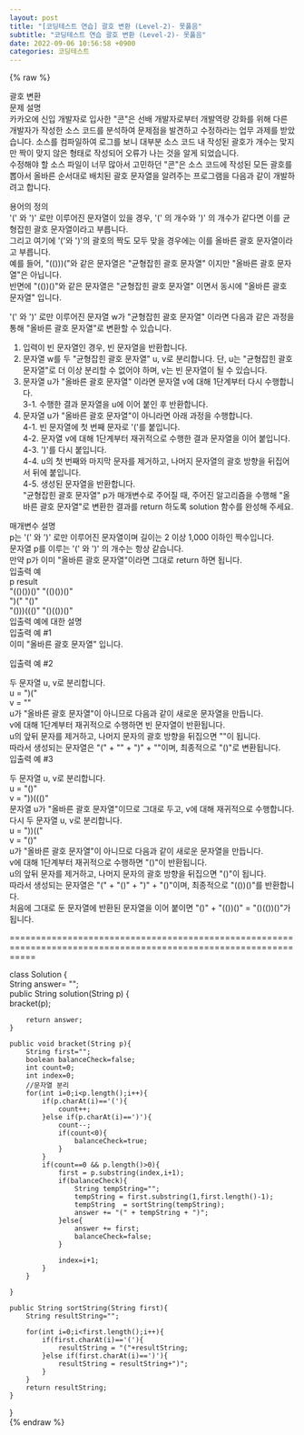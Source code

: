 ```yaml
---  
layout: post  
title: "[코딩테스트 연습] 괄호 변환 (Level-2)- 못풇음"  
subtitle: "코딩테스트 연습 괄호 변환 (Level-2)- 못풇음"  
date: 2022-09-06 10:56:58 +0900  
categories: 코딩테스트  
---  
```

{% raw %}  
  
괄호 변환  
문제 설명  
카카오에 신입 개발자로 입사한 "콘"은 선배 개발자로부터 개발역량 강화를 위해 다른 개발자가 작성한 소스 코드를 분석하여 문제점을 발견하고 수정하라는 업무 과제를 받았습니다. 소스를 컴파일하여 로그를 보니 대부분 소스 코드 내 작성된 괄호가 개수는 맞지만 짝이 맞지 않은 형태로 작성되어 오류가 나는 것을 알게 되었습니다.  
수정해야 할 소스 파일이 너무 많아서 고민하던 "콘"은 소스 코드에 작성된 모든 괄호를 뽑아서 올바른 순서대로 배치된 괄호 문자열을 알려주는 프로그램을 다음과 같이 개발하려고 합니다.  
  
용어의 정의  
'(' 와 ')' 로만 이루어진 문자열이 있을 경우, '(' 의 개수와 ')' 의 개수가 같다면 이를 균형잡힌 괄호 문자열이라고 부릅니다.  
그리고 여기에 '('와 ')'의 괄호의 짝도 모두 맞을 경우에는 이를 올바른 괄호 문자열이라고 부릅니다.  
예를 들어, "(()))("와 같은 문자열은 "균형잡힌 괄호 문자열" 이지만 "올바른 괄호 문자열"은 아닙니다.  
반면에 "(())()"와 같은 문자열은 "균형잡힌 괄호 문자열" 이면서 동시에 "올바른 괄호 문자열" 입니다.  
  
'(' 와 ')' 로만 이루어진 문자열 w가 "균형잡힌 괄호 문자열" 이라면 다음과 같은 과정을 통해 "올바른 괄호 문자열"로 변환할 수 있습니다.  
  
1. 입력이 빈 문자열인 경우, 빈 문자열을 반환합니다.  
2. 문자열 w를 두 "균형잡힌 괄호 문자열" u, v로 분리합니다. 단, u는 "균형잡힌 괄호 문자열"로 더 이상 분리할 수 없어야 하며, v는 빈 문자열이 될 수 있습니다.  
3. 문자열 u가 "올바른 괄호 문자열" 이라면 문자열 v에 대해 1단계부터 다시 수행합니다.  
  3-1. 수행한 결과 문자열을 u에 이어 붙인 후 반환합니다.  
4. 문자열 u가 "올바른 괄호 문자열"이 아니라면 아래 과정을 수행합니다.  
  4-1. 빈 문자열에 첫 번째 문자로 '('를 붙입니다.  
  4-2. 문자열 v에 대해 1단계부터 재귀적으로 수행한 결과 문자열을 이어 붙입니다.  
  4-3. ')'를 다시 붙입니다.  
  4-4. u의 첫 번째와 마지막 문자를 제거하고, 나머지 문자열의 괄호 방향을 뒤집어서 뒤에 붙입니다.  
  4-5. 생성된 문자열을 반환합니다.  
"균형잡힌 괄호 문자열" p가 매개변수로 주어질 때, 주어진 알고리즘을 수행해 "올바른 괄호 문자열"로 변환한 결과를 return 하도록 solution 함수를 완성해 주세요.  
  
매개변수 설명  
p는 '(' 와 ')' 로만 이루어진 문자열이며 길이는 2 이상 1,000 이하인 짝수입니다.  
문자열 p를 이루는 '(' 와 ')' 의 개수는 항상 같습니다.  
만약 p가 이미 "올바른 괄호 문자열"이라면 그대로 return 하면 됩니다.  
입출력 예  
p	result  
"(()())()"	"(()())()"  
")("	"()"  
"()))((()"	"()(())()"  
입출력 예에 대한 설명  
입출력 예 #1  
이미 "올바른 괄호 문자열" 입니다.  
  
입출력 예 #2  
  
두 문자열 u, v로 분리합니다.  
u = ")("  
v = ""  
u가 "올바른 괄호 문자열"이 아니므로 다음과 같이 새로운 문자열을 만듭니다.  
v에 대해 1단계부터 재귀적으로 수행하면 빈 문자열이 반환됩니다.  
u의 앞뒤 문자를 제거하고, 나머지 문자의 괄호 방향을 뒤집으면 ""이 됩니다.  
따라서 생성되는 문자열은 "(" + "" + ")" + ""이며, 최종적으로 "()"로 변환됩니다.  
입출력 예 #3  
  
두 문자열 u, v로 분리합니다.  
u = "()"  
v = "))((()"  
문자열 u가 "올바른 괄호 문자열"이므로 그대로 두고, v에 대해 재귀적으로 수행합니다.  
다시 두 문자열 u, v로 분리합니다.  
u = "))(("  
v = "()"  
u가 "올바른 괄호 문자열"이 아니므로 다음과 같이 새로운 문자열을 만듭니다.  
v에 대해 1단계부터 재귀적으로 수행하면 "()"이 반환됩니다.  
u의 앞뒤 문자를 제거하고, 나머지 문자의 괄호 방향을 뒤집으면 "()"이 됩니다.  
따라서 생성되는 문자열은 "(" + "()" + ")" + "()"이며, 최종적으로 "(())()"를 반환합니다.  
처음에 그대로 둔 문자열에 반환된 문자열을 이어 붙이면 "()" + "(())()" = "()(())()"가 됩니다.  
  
=================================================================================================================  
  
class Solution {  
    String answer= "";  
    public String solution(String p) {  
        bracket(p);  
  
        return answer;  
    }  
  
    public void bracket(String p){  
        String first="";  
        boolean balanceCheck=false;  
        int count=0;  
        int index=0;  
        //문자열 분리  
        for(int i=0;i<p.length();i++){  
            if(p.charAt(i)=='('){  
                count++;  
            }else if(p.charAt(i)==')'){  
                count--;  
                if(count<0){  
                    balanceCheck=true;  
                }  
            }  
            if(count==0 && p.length()>0){  
                first = p.substring(index,i+1);  
                if(balanceCheck){  
                    String tempString="";  
                    tempString = first.substring(1,first.length()-1);  
                    tempString  = sortString(tempString);  
                    answer += "(" + tempString + ")";  
                }else{  
                    answer += first;  
                    balanceCheck=false;  
                }  
  
                index=i+1;  
            }  
        }  
  
    }  
  
    public String sortString(String first){  
        String resultString="";  
  
        for(int i=0;i<first.length();i++){  
            if(first.charAt(i)=='('){  
                resultString = "("+resultString;  
            }else if(first.charAt(i)==')'){  
                resultString = resultString+")";  
            }  
        }  
        return resultString;  
    }  
}  
{% endraw %}